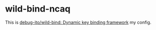 # wild-bind-ncaq

This is
[debug-ito/wild-bind: Dynamic key binding framework](https://github.com/debug-ito/wild-bind)
my config.
